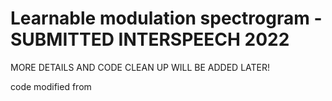 # Learnable modulation spectrogram - SUBMITTED INTERSPEECH 2022

MORE DETAILS AND CODE CLEAN UP WILL BE ADDED LATER!

code modified from
